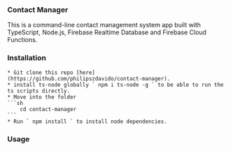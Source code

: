 
### Contact Manager

This is a command-line contact management system app built with TypeScript, Node.js, Firebase Realtime Database and Firebase Cloud Functions.

### Installation
    * Git clone this repo [here](https://github.com/philipszdavido/contact-manager).
    * install ts-node globally ` npm i ts-node -g ` to be able to run the ts scripts directly.
    * Move into the folder 
    ```sh
        cd contact-manager
    ```
    * Run ` npm install ` to install node dependencies.
### Usage
